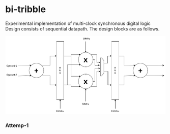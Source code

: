 # bi-tribble
Experimental implementation of multi-clock synchronous digital logic
Design consists of sequential datapath. The design blocks are as follows.

![Concept](bi-tribble_concept.drawio.png)

### Attemp-1

